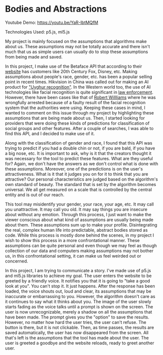 # Bodies and Abstractions

Youtube Demo: https://youtu.be/YaR-IbtMQfM

Technologies Used: p5.js, ml5.js

My project is mainly focused on the assumptions that algorithms make about us. These assumptions may not be totally accurate and there isn&#39;t much that us as simple users can usually do to stop these assumptions from being made and saved.

In this project, I make use of the Betaface API that according to their [website](https://www.betaface.com/wpa/) has customers like 20th Century Fox, Disney, etc. Making assumptions about people&#39;s race, gender, etc. has been a popular selling point in recent times. Hikvision in China was called out for making an AI product for [&quot;Uyghur recognition&quot;](https://ipvm.com/reports/hikvision-uyghur). In the Western world too, the use of AI technologies like facial recognition is quite significant in [law enforcement](https://fas.org/sgp/crs/misc/R46586.pdf). However, there have been cases like that of [Robert WiIlliams](https://thenextweb.com/news/stop-calling-it-bias-ai-is-racist) where he was wrongfully arrested because of a faulty result of the facial recognition system that the authorities were using. Keeping these cases in mind, I wanted to comment on this issue through my project by highlighting these assumptions that are being made about us. Then, I started looking for providers that were doing these kinds of predictions for classification of social groups and other features. After a couple of searches, I was able to find this API, and I decided to make use of it.

Along with the classification of gender and race, I found that this API was trying to predict if you had a double chin or not, if you are bald, if you have a big nose, etc. It is important to ask, why is it that the creators thought it was necessary for the tool to predict these features. What are they useful for? Again, we don&#39;t have the answers as we don&#39;t control what is done with these assumptions. Moreover, one of the predictions is on the user&#39;s attractiveness. What is it that it judges you on for it to think that you are attractive? Our personal characteristics are judged based on the algorithm&#39;s own standard of beauty. The standard that is set by the algorithm becomes universal. We all get measured on a scale that is controlled by the central entity and is out of our reach.

This tool may misidentify your gender, your race, your age, etc. It may call you unattractive. It may call you old. It may say things you are insecure about without any emotion. Through this process, I just want to make the viewer conscious about what kind of assumptions are usually being made about them. These assumptions sum up to make your profile. Disintegrating the real, complex human life into predictable, abstract bodies stored as code. While this process is mostly done behind the scenes, in my project I wish to show this process in a more confrontational manner. These assumptions can be quite personal and even though we may feel as though collection of our data and computers making assumptions may not bother us, in this confrontational setting, it can make us feel weirded out or concerned.

In this project, I am trying to communicate a story. I&#39;ve made use of p5.js and ml5.js libraries to achieve my goal. The user enters the website to be greeted by a friendly voice. It notifies you that it is going to &quot;take a good look at you&quot;. You can&#39;t stop it. It just happens. After the response has been loaded, the voice shouts out, loud and clear, its assumptions that may be inaccurate or embarrassing to you. However, the algorithm doesn&#39;t care as it continues to say what it thinks about you. The image of the user slowly starts fading as the voice talks until a prompt is shown on the screen. The user is now unrecognizable, merely a shadow on all the assumptions that have been made. The prompt gives you the &quot;option&quot; to save the results. However, no matter how hard the user tries, the user can&#39;t refuse. The button is there, but it is not clickable. Then, as time passes, the results are saved automatically, the user has now disappeared from the screen. All that&#39;s left is the assumptions that the tool has made about the user. The user is greeted a goodbye and the website reloads, ready to greet another user.
